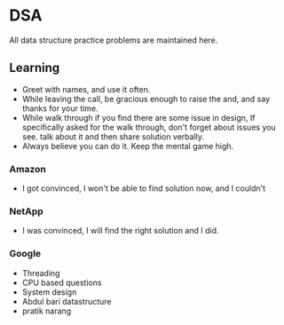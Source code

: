 # DSA
All data structure practice problems are maintained here.


## Learning

- Greet with names, and use it often.
- While leaving the call, be gracious enough to raise the and, and say thanks for your time.
- While walk through if you find there are some issue in design, If specifically asked for the walk through, 
don't forget about issues you see. talk about it and then share solution verbally.
- Always believe you can do it. Keep the mental game high.

### Amazon
- I got convinced, I won't be able to find solution now, and I couldn't

### NetApp
- I was convinced, I will find the right solution and I did.

### Google
- Threading
- CPU based questions
- System design
- Abdul bari datastructure
- pratik narang
